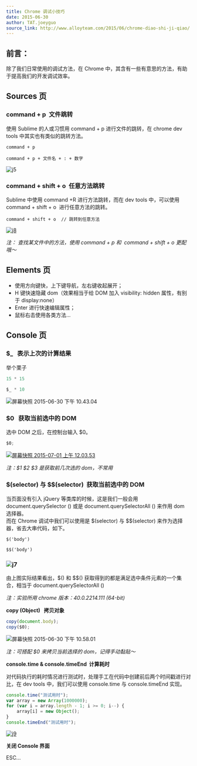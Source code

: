 ```yaml
---
title: Chrome 调试小技巧
date: 2015-06-30
author: TAT.joeyguo
source_link: http://www.alloyteam.com/2015/06/chrome-diao-shi-ji-qiao/
---
```


<!-- {% raw %} - for jekyll -->

## **前言：**

除了我们日常使用的调试方法，在 Chrome 中，其含有一些有意思的方法，有助于提高我们的开发调试效率。

## **Sources 页**

### **command + p  文件跳转**

使用 Sublime 的人或习惯用 command + p 进行文件的跳转，在 chrome dev tools 中其实也有类似的跳转方法。

    command + p  
     
    command + p + 文件名 + : + 数字

![j5](http://www.alloyteam.com/wp-content/uploads/2015/06/j5.png)

### **command + shift + o  任意方法跳转**

Sublime 中使用 command +R 进行方法跳转，而在 dev tools 中，可以使用 command + shift + o  进行任意方法的跳转。

    command + shift + o  // 跳转到任意方法

[![j8](http://www.alloyteam.com/wp-content/uploads/2015/06/j8.png)](http://www.alloyteam.com/wp-content/uploads/2015/06/j8.png)

_注： 查找某文件中的方法，使用 command + p 和  command + shift + o 更配哦～_

## **Elements 页**

-   使用方向键快，上下键导航，左右键收起展开；
-   H 键快速隐藏 dom（效果相当于给 DOM 加入 visibility: hidden 属性，有别于 display:none）
-   Enter 进行快速编辑属性；
-   鼠标右击使用各类方法...

## **Console 页**

### **$\_   表示上次的计算结果**

举个栗子

```c
15 * 15  
 
$_ * 10 
```

![屏幕快照 2015-06-30 下午 10.43.04](http://www.alloyteam.com/wp-content/uploads/2015/06/屏幕快照-2015-06-30-下午10.43.04.png)

### **$0   获取当前选中的 DOM**

选中 DOM 之后，在控制台输入 $0。

```javascript
$0;
```

[![屏幕快照 2015-07-01 上午 12.03.53](http://www.alloyteam.com/wp-content/uploads/2015/06/屏幕快照-2015-07-01-上午12.03.53.png)](http://www.alloyteam.com/wp-content/uploads/2015/06/屏幕快照-2015-07-01-上午12.03.53.png)

_注：$1 $2 $3 是获取前几次选的 dom，不常用_

### **$(selector) 与 $$(selector)  获取当前选中的 DOM**

当页面没有引入 jQuery 等类库的时候，这是我们一般会用  
document.querySelector () 或是 document.querySelectorAll () 来作用 dom 选择器。  
而在 Chrome 调试中我们可以使用是 $(selector) 与 $$(selector) 来作为选择器，省去大串代码，如下。

    $('body')
     
    $$('body')

### ![j7](http://www.alloyteam.com/wp-content/uploads/2015/06/j7.png)

由上图实际结果看出，$() 和 $$() 获取得到的都是满足选中条件元素的一个集合，相当于 document.querySelectorAll ()

_注：实验所用 chrome 版本：40.0.2214.111 (64-bit)_

**copy (Object)   拷贝对象**

```javascript
copy(document.body);
copy($0);
```

![屏幕快照 2015-06-30 下午 10.58.01](http://www.alloyteam.com/wp-content/uploads/2015/06/屏幕快照-2015-06-30-下午10.58.01.png)

_注：可搭配 $0 来拷贝当前选择的 dom，记得手动黏贴～_

**console.time & console.timeEnd  计算耗时**

对代码执行的耗时情况进行测试时，处理手工在代码中创建前后两个时间戳进行对比，在 dev tools 中，我们可以使用 console.time 与 console.timeEnd 实现。

```javascript
console.time("测试用时");
var array = new Array(1000000);
for (var i = array.length - 1; i >= 0; i--) {
    array[i] = new Object();
}
console.timeEnd("测试用时");
```

[![j9](http://www.alloyteam.com/wp-content/uploads/2015/06/j9.png)](http://www.alloyteam.com/wp-content/uploads/2015/06/j9.png)

**关闭 Console 界面** 

ESC...


<!-- {% endraw %} - for jekyll -->